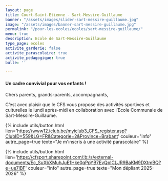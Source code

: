 ```yaml
---
layout: page
title: Court-Saint-Etienne - Sart-Messire-Guillaume
banner: "/assets/images/slider-sart-messire-guillaume.jpg"
image: "/assets/images/banner-sart-messire-guillaume.jpg"
permalink: "/pour-les-ecoles/ecoles/sart-messire-guillaume/"
menu: true
description: Ecole de Sart-Messire-Guillaume
type_page: ecoles
activite_garderie: false
activite_parascolaire: true
activite_pedagogique: true
bulle: ''

---
```

#### **Un cadre convivial pour vos enfants !**

Chers parents, grands-parents, accompagnants, 

C’est avec plaisir que le CFS vous propose des activités sportives et culturelles le lundi après-midi en collaboration avec l’Ecole Communale de Sart-Messire-Guillaume.

{% include utils/button.html  
lien='https://www12.iclub.be/myiclub3_CFS_register.asp?ClubID=559&LG=FR&Categorie=2&Province=Brabant' couleur="info" autre_page=true texte="Je m'inscris à une activité parascolaire" %}

{% include utils/button.html lien='https://cfsport.sharepoint.com/:b:/s/external-documents/Ec_SuXbXMuhJuE1Hke0qPpYB7EvQpICLJR9BaKM9DXtmBQ?e=ue7lBF' couleur="info" autre_page=true texte="Mon dépliant 2025-2026" %}
